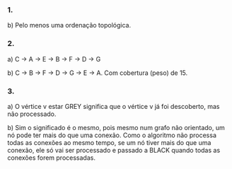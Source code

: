 ### 1.
b) Pelo menos uma ordenação topológica.

### 2.
a) C -> A -> E -> B -> F -> D -> G

b) C -> B -> F -> D -> G -> E -> A. Com cobertura (peso) de 15.

### 3.
a) O vértice v estar GREY significa que o vértice v já foi descoberto, mas não processado.

b) Sim o significado é o mesmo, pois mesmo num grafo não orientado, um nó pode ter mais do que uma conexão. Como o algoritmo não processa todas as conexões ao mesmo tempo, se um nó tiver mais do que uma conexão, ele só vai ser processado e passado a BLACK quando todas as conexões forem processadas.